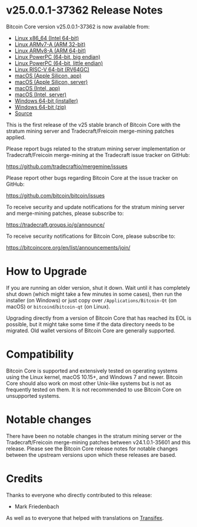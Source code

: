 v25.0.0.1-37362 Release Notes
=============================

Bitcoin Core version v25.0.0.1-37362 is now available from:

  * [Linux x86_64 (Intel 64-bit)](https://s3.amazonaws.com/in.freico.stable/bitcoin-v25.0.0.1-37362-x86_64-linux-gnu.tar.gz)
  * [Linux ARMv7-A (ARM 32-bit)](https://s3.amazonaws.com/in.freico.stable/bitcoin-v25.0.0.1-37362-arm-linux-gnueabihf.tar.gz)
  * [Linux ARMv8-A (ARM 64-bit)](https://s3.amazonaws.com/in.freico.stable/bitcoin-v25.0.0.1-37362-aarch64-linux-gnu.tar.gz)
  * [Linux PowerPC (64-bit, big endian)](https://s3.amazonaws.com/in.freico.stable/bitcoin-v25.0.0.1-37362-powerpc64-linux-gnu.tar.gz)
  * [Linux PowerPC (64-bit, little endian)](https://s3.amazonaws.com/in.freico.stable/bitcoin-v25.0.0.1-37362-powerpc64le-linux-gnu.tar.gz)
  * [Linux RISC-V 64-bit (RV64GC)](https://s3.amazonaws.com/in.freico.stable/bitcoin-v25.0.0.1-37362-riscv64-linux-gnu.tar.gz)
  * [macOS (Apple Silicon, app)](https://s3.amazonaws.com/in.freico.stable/bitcoin-v25.0.0.1-37362-arm64-apple-darwin.dmg)
  * [macOS (Apple Silicon, server)](https://s3.amazonaws.com/in.freico.stable/bitcoin-v25.0.0.1-37362-arm64-apple-darwin.tar.gz)
  * [macOS (Intel, app)](https://s3.amazonaws.com/in.freico.stable/bitcoin-v25.0.0.1-37362-x86_64-apple-darwin.dmg)
  * [macOS (Intel, server)](https://s3.amazonaws.com/in.freico.stable/bitcoin-v25.0.0.1-37362-x86_64-apple-darwin.tar.gz)
  * [Windows 64-bit (installer)](https://s3.amazonaws.com/in.freico.stable/bitcoin-v25.0.0.1-37362-win64-setup.exe)
  * [Windows 64-bit (zip)](https://s3.amazonaws.com/in.freico.stable/bitcoin-v25.0.0.1-37362-win64.zip)
  * [Source](https://github.com/tradecraftio/tradecraft/archive/bitcoin-v25.0.0.1-37362.zip)

This is the first release of the v25 stable branch of Bitcoin Core with the
stratum mining server and Tradecraft/Freicoin merge-mining patches applied.

Please report bugs related to the stratum mining server implementation or
Tradecraft/Freicoin merge-mining at the Tradecraft issue tracker on GitHub:

  <https://github.com/tradecraftio/mergemine/issues>

Please report other bugs regarding Bitcoin Core at the issue tracker on GitHub:

  <https://github.com/bitcoin/bitcoin/issues>

To receive security and update notifications for the stratum mining server and
merge-mining patches, please subscribe to:

  <https://tradecraft.groups.io/g/announce/>

To receive security notifications for Bitcoin Core, please subscribe to:

  <https://bitcoincore.org/en/list/announcements/join/>

How to Upgrade
==============

If you are running an older version, shut it down. Wait until it has completely
shut down (which might take a few minutes in some cases), then run the installer
(on Windows) or just copy over `/Applications/Bitcoin-Qt` (on macOS) or
`bitcoind`/`bitcoin-qt` (on Linux).

Upgrading directly from a version of Bitcoin Core that has reached its EOL is
possible, but it might take some time if the data directory needs to be
migrated.  Old wallet versions of Bitcoin Core are generally supported.

Compatibility
=============

Bitcoin Core is supported and extensively tested on operating systems using the
Linux kernel, macOS 10.15+, and Windows 7 and newer.  Bitcoin Core should also
work on most other Unix-like systems but is not as frequently tested on them.
It is not recommended to use Bitcoin Core on unsupported systems.

Notable changes
===============

There have been no notable changes in the stratum mining server or the
Tradecraft/Freicoin merge-mining patches between v24.1.0.1-35601 and this
release.  Please see the Bitcoin Core release notes for notable changes between
the upstream versions upon which these releases are based.

Credits
=======

Thanks to everyone who directly contributed to this release:

- Mark Friedenbach

As well as to everyone that helped with translations on
[Transifex](https://www.transifex.com/tradecraft/freicoin-1/).
